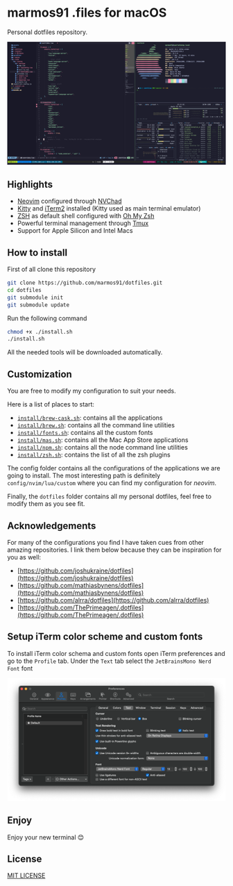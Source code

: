 # marmos91 .files for macOS

Personal dotfiles repository.

![result](./assets/setup.png)

## Highlights

- [Neovim](https://neovim.io/) configured through [NVChad](https://nvchad.com/)
- [Kitty](https://sw.kovidgoyal.net/kitty/) and [iTerm2](https://iterm2.com/) installed (Kitty used as main terminal emulator)
- [ZSH](https://www.zsh.org/) as default shell configured with [Oh My Zsh](https://ohmyz.sh/)
- Powerful terminal management through [Tmux](https://github.com/tmux/tmux/wiki)
- Support for Apple Silicon and Intel Macs

## How to install

First of all clone this repository

```bash
git clone https://github.com/marmos91/dotfiles.git
cd dotfiles
git submodule init
git submodule update
```

Run the following command

```bash
chmod +x ./install.sh
./install.sh
```

All the needed tools will be downloaded automatically.

## Customization

You are free to modify my configuration to suit your needs.

Here is a list of places to start:

- [`install/brew-cask.sh`](./install/brew-cask.sh): contains all the applications
- [`install/brew.sh`](./install/brew.sh): contains all the command line utilities
- [`install/fonts.sh`](./install/fonts.sh): contains all the custom fonts
- [`install/mas.sh`](./install/mas.sh): contains all the Mac App Store applications
- [`install/npm.sh`](./install/npm.sh): contains all the node command line utilities
- [`install/zsh.sh`](./install/zsh.sh): contains the list of all the zsh plugins

The config folder contains all the configurations of the applications we are going to install.
The most interesting path is definitely `config/nvim/lua/custom` where you can find my configuration for _neovim_.

Finally, the `dotfiles` folder contains all my personal dotfiles, feel free to modify them as you see fit.

## Acknowledgements

For many of the configurations you find I have taken cues from other amazing repositories.
I link them below because they can be inspiration for you as well:

- [https://github.com/joshukraine/dotfiles](https://github.com/joshukraine/dotfiles)
- [https://github.com/mathiasbynens/dotfiles](https://github.com/mathiasbynens/dotfiles)
- [https://github.com/alrra/dotfiles](https://github.com/alrra/dotfiles)
- [https://github.com/ThePrimeagen/.dotfiles](https://github.com/ThePrimeagen/.dotfiles)

## Setup iTerm color scheme and custom fonts

To install iTerm color schema and custom fonts open iTerm preferences and go to the `Profile` tab.
Under the `Text` tab select the `JetBrainsMono Nerd Font` font

![iterm-text](./assets/iterm-text.png)

## Enjoy

Enjoy your new terminal 😊

## License

[MIT LICENSE](./LICENSE)

